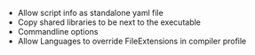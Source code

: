 - Allow script info as standalone yaml file
- Copy shared libraries to be next to the executable
- Commandline options
- Allow Languages to override FileExtensions in compiler profile
